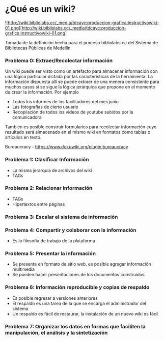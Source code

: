 # ¿Qué es un wiki?

![http://wiki.bibliolabs.cc/_media/tdcayc:produccion-grafica:instructivowiki-01.png][http://wiki.bibliolabs.cc/_media/tdcayc:produccion-grafica:instructivowiki-01.png]

Tomada de la definición hecha para el proceso bibliolabs.cc del Sistema de Bibliotecas Públicas de Medellín
### Problema 0: Extraer/Recolectar información

Un wiki puede ser visto como un artefacto para almacenar información con una lógica particular dictada por las características de la herramienta. La información dispuesta allí se puede extraer de una menera consistente para muchos casos si se sigue la lógica jerárquica que propone en el momento de crear la información. Por ejemplo

- Todos los informes de los facilitadores del mes junio
- Las fotografías de cierto usuario
- Recopilación de todos los videos de youtube subidos por la comunicadora

También es posible construir formularios para recolectar información cuyo resultado será almacenado en el mismo wiki en formatos como tablas o artículos en texto.

Bureaucracy - https://www.dokuwiki.org/plugin:bureaucracy

### Problema 1: Clasificar Información

- La misma jerarquía de archivos del wiki
- TAGs

### Problema 2: Relacionar información

- TAGs
- Hipertextos entre páginas

### Problema 3: Escalar el sistema de información

### Problema 4: Compartir y colaborar con la información

- Es la filosofía de trabajo de la plataforma

### Problema 5: Presentar la información

- Se presenta en formato de sitio web, es posible agregar información multimedia
- Se pueden hacer presentaciones de los documentos construídos

### Problema 6: Información reproducible y copias de respaldo

- Es posible regresar a versiones anteriores
- El respaldo es una tarea de la que se encarga el administrador del sistema
- Un respaldo es fácil de restaurar, la instalación de un nuevo wiki es fácil

### Problema 7: Organizar los datos en formas que faciliten la manipulación, el análisis y la sintetización



